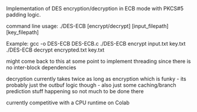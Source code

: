 Implementation of DES encryption/decryption in ECB mode with PKCS#5 padding logic.

command line usage: ./DES-ECB [encrypt/decrypt] [input_filepath] [key_filepath]

Example:
gcc -o DES-ECB DES-ECB.c
./DES-ECB encrypt input.txt key.txt
./DES-ECB decrypt encrypted.txt key.txt

might come back to this at some point to implement threading since there is no inter-block dependencies

decryption currently takes twice as long as encryption which is funky
    - its probably just the outbuf logic though
    - also just some caching/branch prediction stuff happening so not much to be done there

currently competitive with a CPU runtime on Colab
